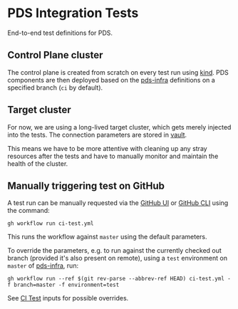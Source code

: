 # PDS Integration Tests

End-to-end test definitions for PDS.

## Control Plane cluster

The control plane is created from scratch on every test run using [kind](https://kind.sigs.k8s.io/).
PDS components are then deployed based on the [pds-infra](https://github.com/portworx/pds-infra)
definitions on a specified branch (`ci` by default).

## Target cluster

For now, we are using a long-lived target cluster, which gets merely injected into the tests. The connection parameters are stored in
[vault](https://secret-service.inf-cloud-support.purestorage.com/ui/vault/secrets/secret/show/engineering/portworx/pds/integration-test).

This means we have to be more attentive with cleaning up any stray resources after the tests and have to manually monitor and maintain the health of the cluster.

## Manually triggering test on GitHub

A test run can be manually requested via the
[GitHub UI](https://github.com/portworx/pds-integration-test/actions/workflows/ci-test.yml)
or [GitHub CLI](https://github.com/cli/cli) using the command:

```shell
gh workflow run ci-test.yml
```

This runs the workflow against `master` using the default parameters.

To override the parameters, e.g. to run against the currently checked out branch
(provided it's also present on remote), using a `test` environment on `master` of
[pds-infra](https://github.com/portworx/pds-infra), run:

```shell
gh workflow run --ref $(git rev-parse --abbrev-ref HEAD) ci-test.yml -f branch=master -f environment=test
```

See [CI Test](./.github/workflows/ci-test.yml) inputs for possible overrides.
